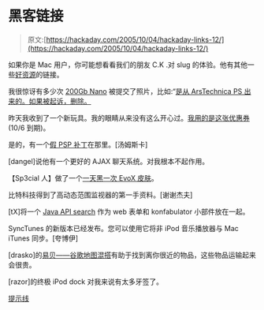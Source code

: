 # 黑客链接

> 原文:[https://hackaday.com/2005/10/04/hackaday-links-12/](https://hackaday.com/2005/10/04/hackaday-links-12/)

如果你是 Mac 用户，你可能想看看我们的朋友 C.K .对 slug 的体验。他有其他一些[好资源](http://www.sampletheweb.com/2004/11/18/resources-on-the-nslu2/)的链接。

我很惊讶有多少次 [200Gb Nano](http://uncyclopedia.org/wiki/Ipod_Nano_200gb_Instructions/Page_1) 被提交了照片，比如:“[是从 ArsTechnica PS 出来的。如果被起诉，删除。](http://uncyclopedia.org/wiki/Image:Dissection_circuit_board.jpg)

昨天我收到了一个新玩具。我的眼睛从来没有这么开心过。[我用的是这张优惠券](http://bensbargains.net/ktalk/1127980101,69092,.shtml)(10/6 到期)。

是的，有一个[假 PSP 补丁](http://pspupdates.qj.net/2005/10/warning-fake-patcher-bricks-your-psp.html)在那里。[汤姆斯卡]

[dangel]说他有一个更好的 AJAX 聊天系统。对我根本不起作用。

【Sp3cial 人】做了一个[一天黑一次 EvoX 皮肤](http://www.allxboxskins.com/skins/index.php?app=evox&pv=9965)。

比特科技得到了高动态范围监视器的第一手资料。[谢谢杰夫]

[tX]将一个 [Java API search](http://www.terminalxeption.com/index.php?itemid=15) 作为 web 表单和 konfabulator 小部件放在一起。

SyncTunes 的新版本已经发布。您可以使用它将非 iPod 音乐播放器与 Mac iTunes 同步。[夸博伊]

[drasko]的[易贝——谷歌地图混搭](http://www.markovic.com/markovic.com/ebay/search.php)有助于找到离你很近的物品，这些物品运输起来会很贵。

[razor]的终极 iPod dock 对我来说有太多牙签了。

[提示线](http://www.hackaday.com/tips)